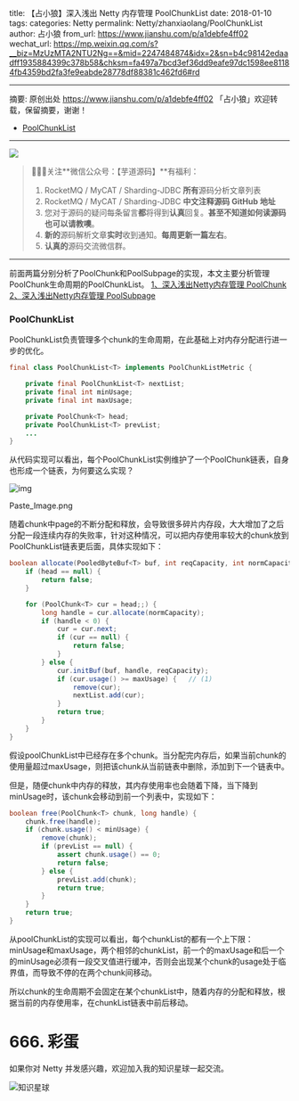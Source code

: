 title: 【占小狼】深入浅出 Netty 内存管理 PoolChunkList
date: 2018-01-10
tags:
categories: Netty
permalink: Netty/zhanxiaolang/PoolChunkList
author: 占小狼
from_url: https://www.jianshu.com/p/a1debfe4ff02
wechat_url: https://mp.weixin.qq.com/s?__biz=MzUzMTA2NTU2Ng==&mid=2247484874&idx=2&sn=b4c98142edaadff1935884399c378b58&chksm=fa497a7bcd3ef36dd9eafe97dc1598ee81184fb4359bd2fa3fe9eabde28778df88381c462fd6#rd

-------

摘要: 原创出处 https://www.jianshu.com/p/a1debfe4ff02 「占小狼」欢迎转载，保留摘要，谢谢！

- [PoolChunkList](http://www.iocoder.cn/Netty/zhanxiaolang/PoolChunkList/)

-------

![](http://www.iocoder.cn/images/common/wechat_mp_2017_07_31.jpg)

> 🙂🙂🙂关注**微信公众号：【芋道源码】**有福利：
> 1. RocketMQ / MyCAT / Sharding-JDBC **所有**源码分析文章列表
> 2. RocketMQ / MyCAT / Sharding-JDBC **中文注释源码 GitHub 地址**
> 3. 您对于源码的疑问每条留言**都**将得到**认真**回复。**甚至不知道如何读源码也可以请教噢**。
> 4. **新的**源码解析文章**实时**收到通知。**每周更新一篇左右**。
> 5. **认真的**源码交流微信群。

-------

前面两篇分别分析了PoolChunk和PoolSubpage的实现，本文主要分析管理PoolChunk生命周期的PoolChunkList。
[1、深入浅出Netty内存管理 PoolChunk](https://www.jianshu.com/p/c4bd37a3555b)
[2、深入浅出Netty内存管理 PoolSubpage](https://www.jianshu.com/p/d91060311437)

### PoolChunkList

PoolChunkList负责管理多个chunk的生命周期，在此基础上对内存分配进行进一步的优化。

```Java
final class PoolChunkList<T> implements PoolChunkListMetric {

    private final PoolChunkList<T> nextList;
    private final int minUsage;
    private final int maxUsage;

    private PoolChunk<T> head;
    private PoolChunkList<T> prevList;
    ...
}
```

从代码实现可以看出，每个PoolChunkList实例维护了一个PoolChunk链表，自身也形成一个链表，为何要这么实现？

![img](http://upload-images.jianshu.io/upload_images/2184951-c5a5bf6c03d86ce0.png)

Paste_Image.png

随着chunk中page的不断分配和释放，会导致很多碎片内存段，大大增加了之后分配一段连续内存的失败率，针对这种情况，可以把内存使用率较大的chunk放到PoolChunkList链表更后面，具体实现如下：

```Java
boolean allocate(PooledByteBuf<T> buf, int reqCapacity, int normCapacity) {
    if (head == null) {
        return false;
    }

    for (PoolChunk<T> cur = head;;) {
        long handle = cur.allocate(normCapacity);
        if (handle < 0) {
            cur = cur.next;
            if (cur == null) {
                return false;
            }
        } else {
            cur.initBuf(buf, handle, reqCapacity);
            if (cur.usage() >= maxUsage) {   // (1)
                remove(cur);
                nextList.add(cur);
            }
            return true;
        }
    }
}
```

假设poolChunkList中已经存在多个chunk。当分配完内存后，如果当前chunk的使用量超过maxUsage，则把该chunk从当前链表中删除，添加到下一个链表中。

但是，随便chunk中内存的释放，其内存使用率也会随着下降，当下降到minUsage时，该chunk会移动到前一个列表中，实现如下：

```Java
boolean free(PoolChunk<T> chunk, long handle) {
    chunk.free(handle);
    if (chunk.usage() < minUsage) {
        remove(chunk);
        if (prevList == null) {
            assert chunk.usage() == 0;
            return false;
        } else {
            prevList.add(chunk);
            return true;
        }
    }
    return true;
}
```

从poolChunkList的实现可以看出，每个chunkList的都有一个上下限：minUsage和maxUsage，两个相邻的chunkList，前一个的maxUsage和后一个的minUsage必须有一段交叉值进行缓冲，否则会出现某个chunk的usage处于临界值，而导致不停的在两个chunk间移动。

所以chunk的生命周期不会固定在某个chunkList中，随着内存的分配和释放，根据当前的内存使用率，在chunkList链表中前后移动。

# 666. 彩蛋

如果你对 Netty 并发感兴趣，欢迎加入我的知识星球一起交流。

![知识星球](http://www.iocoder.cn/images/Architecture/2017_12_29/01.png)
